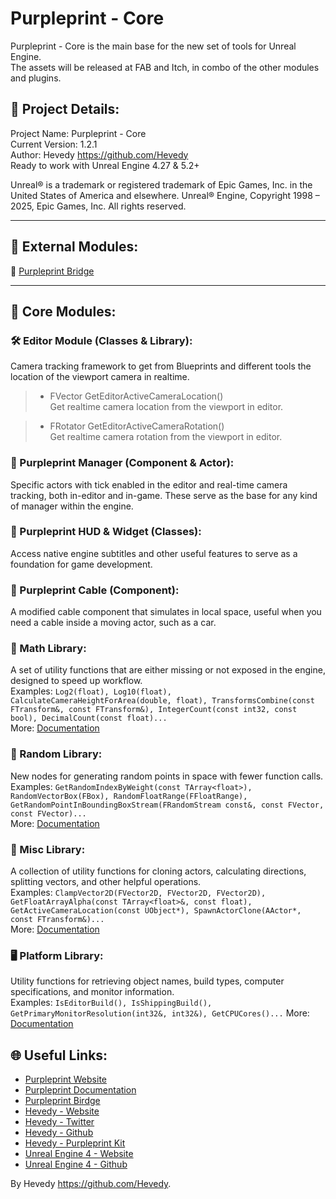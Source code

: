 # Purpleprint - Core
Purpleprint - Core is the main base for the new set of tools for Unreal Engine.  
The assets will be released at FAB and Itch, in combo of the other modules and plugins.

## 📌 Project Details:
Project Name: Purpleprint - Core   
Current Version: 1.2.1  
Author: Hevedy <https://github.com/Hevedy>  
Ready to work with Unreal Engine 4.27 & 5.2+  



Unreal® is a trademark or registered trademark of Epic Games, Inc. in the United States of America and elsewhere.
Unreal® Engine, Copyright 1998 – 2025, Epic Games, Inc. All rights reserved.  

---

## 🔗 External Modules:
🔁 [Purpleprint Bridge][PurpleprintBridge]

---

## 🧱 Core Modules:

### 🛠 Editor Module (Classes & Library):
Camera tracking framework to get from Blueprints and different tools the location of the viewport camera in realtime.   

> - FVector GetEditorActiveCameraLocation()  
>   Get realtime camera location from the viewport in editor.  

> - FRotator GetEditorActiveCameraRotation()  
>   Get realtime camera rotation from the viewport in editor.  

### 🧭 Purpleprint Manager (Component & Actor):
Specific actors with tick enabled in the editor and real-time camera tracking, both in-editor and in-game. These serve as the base for any kind of manager within the engine.  

### 🧾 Purpleprint HUD & Widget (Classes):
Access native engine subtitles and other useful features to serve as a foundation for game development.  

### 🔌 Purpleprint Cable (Component):
A modified cable component that simulates in local space, useful when you need a cable inside a moving actor, such as a car.  

### 🧮 Math Library:
A set of utility functions that are either missing or not exposed in the engine, designed to speed up workflow.  
Examples: ```Log2(float), Log10(float), CalculateCameraHeightForArea(double, float), TransformsCombine(const FTransform&, const FTransform&), IntegerCount(const int32, const bool), DecimalCount(const float)...```  
More: [Documentation](https://www.hevedy.com/wiki/purpleprint/core/api/purpleprint-core-math.html)

### 🎲 Random Library:
New nodes for generating random points in space with fewer function calls.  
Examples: ```GetRandomIndexByWeight(const TArray<float>), RandomVectorBox(FBox), RandomFloatRange(FFloatRange), GetRandomPointInBoundingBoxStream(FRandomStream const&, const FVector, const FVector)...```  
More: [Documentation](https://www.hevedy.com/wiki/purpleprint/core/api/purpleprint-core-random.html)

### 🧰 Misc Library:
A collection of utility functions for cloning actors, calculating directions, splitting vectors, and other helpful operations.  
Examples: ```ClampVector2D(FVector2D, FVector2D, FVector2D), GetFloatArrayAlpha(const TArray<float>&, const float), GetActiveCameraLocation(const UObject*), SpawnActorClone(AActor*, const FTransform&)...```  
More: [Documentation](https://www.hevedy.com/wiki/purpleprint/core/api/purpleprint-core-misc.html)

### 🖥️ Platform Library:  
Utility functions for retrieving object names, build types, computer specifications, and monitor information.  
Examples: ```IsEditorBuild(), IsShippingBuild(), GetPrimaryMonitorResolution(int32&, int32&), GetCPUCores()...```
More: [Documentation](https://www.hevedy.com/wiki/purpleprint/core/api/purpleprint-core-platform.html)

## 🌐 Useful Links:
- [Purpleprint Website][PurpleprintWeb]
- [Purpleprint Documentation][PurpleprintWiki]
- [Purpleprint Birdge][PurpleprintBridge]
- [Hevedy - Website][HevedyWeb]
- [Hevedy - Twitter][HevedyTwitter]
- [Hevedy - Github][HevedyGithub]
- [Hevedy - Purpleprint Kit][PurpleprintKitGithub]
- [Unreal Engine 4 - Website][UE4Website]
- [Unreal Engine 4 - Github][UE4Github]




By Hevedy <https://github.com/Hevedy>.


[PurpleprintWeb]: https://www.hevedy.com/purpleprint/
[PurpleprintWiki]: https://www.hevedy.com/wiki/
[PurpleprintBridge]: https://github.com/Hevedy/Purpleprint-Bridge
[HevedyWeb]: https://www.hevedy.com/
[HevedyTwitter]: https://twitter.com/Hevedy
[HevedyGithub]: https://github.com/Hevedy
[PurpleprintKitGithub]: https://github.com/Hevedy/PurpleprintKit
[UE4Github]: https://github.com/EpicGames/UnrealEngine
[UE4Website]: https://www.unrealengine.com/
[Trello]: https://trello.com/b/vx7Ydo7I/public-projects
